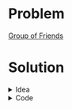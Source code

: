 # Problem
[Group of Friends](https://www.hackerrank.com/contests/srbd-code-contest-2023-round-1/challenges/group-of-friends)

# Solution

<details>
<summary>Idea</summary>

It is clear that, if there are two numbers $x$ and $y$, where $x$ is a multiple of $y$, then $x$ and $y$ are in the same group.
So, for all $A_i$ we find the number that divides $A_i$ (other than $1$) and join them together using $DSU$. After that, the answer is the number of groups formed which contain at least one element from the array $A$.

Complexity: $O(N \sqrt {max(A_i)})$

</details>

<details>
<summary>Code</summary>

```cpp
#include <bits/stdc++.h>
using namespace std;
typedef long long ll;
const ll INF = 1e9;
const ll N = 1e5+10;
ll s[N],p[N];

void init(ll n)
{
    for(ll i=0;i<=n;i++)
    {
        p[i]=i;
        s[i]=1;
    }
}

ll par(ll n)
{
    if(n==p[n])return n;
    return p[n]=par(p[n]);    
}

void join (ll a, ll b)
{
    ll pa = par(a), pb = par(b);
    if(s[pa]<s[pb])
    {
        swap(a,b);
        swap(pa, pb);
    }
    s[pa]+=s[pb];
    s[pb]=0;
    p[pb]=pa;
}

void solve() 
{   
    ll n; cin >> n;
    init(N);
    vector<ll>a(n);
    for(auto &i: a)
    {
        cin >> i;
        for(ll j=2;j*j<=i;j++)
        {
            if(i%j==0)
            {
                join(i,j);
                join(i,i/j);
            }
        }
    }
    set<ll>x;
    for(auto i: a)
    {
        x.insert(par(i));
    }
    cout<<x.size()<<'\n';
}

signed main() 
{
    ios_base::sync_with_stdio(0), cin.tie(0);
    int T = 1;
    //cin >> T;
    for(int t = 1; t <= T; t++) {
        solve();
    }
}

```

</details>
